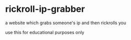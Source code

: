 # rickroll-ip-grabber
a website which grabs someone's ip and then rickrolls you

use this for educational purposes only
